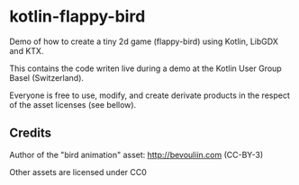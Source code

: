 # kotlin-flappy-bird
Demo of how to create a tiny 2d game (flappy-bird) using Kotlin, LibGDX and KTX.

This contains the code writen live during a demo at the Kotlin User Group Basel (Switzerland).

Everyone is free to use, modify, and create derivate products in the respect of the asset licenses (see bellow).

## Credits
Author of the "bird animation" asset: http://bevouliin.com (CC-BY-3)

Other assets are licensed under CC0
